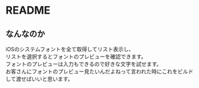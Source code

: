 # README  
## なんなのか  
iOSのシステムフォントを全て取得してリスト表示し、  
リストを選択するとフォントのプレビューを確認できます。  
フォントのプレビューは入力もできるので好きな文字を試せます。  
お客さんにフォントのプレビュー見たいんだよねって言われた時にこれをビルドして渡せばいいと思います。  